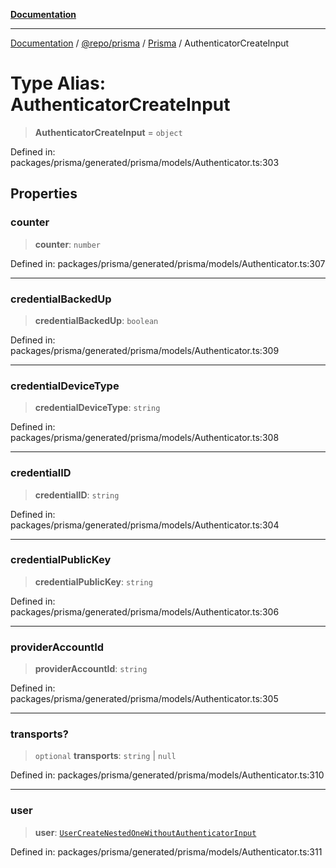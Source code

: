 [**Documentation**](../../../../../README.md)

***

[Documentation](../../../../../README.md) / [@repo/prisma](../../../README.md) / [Prisma](../README.md) / AuthenticatorCreateInput

# Type Alias: AuthenticatorCreateInput

> **AuthenticatorCreateInput** = `object`

Defined in: packages/prisma/generated/prisma/models/Authenticator.ts:303

## Properties

### counter

> **counter**: `number`

Defined in: packages/prisma/generated/prisma/models/Authenticator.ts:307

***

### credentialBackedUp

> **credentialBackedUp**: `boolean`

Defined in: packages/prisma/generated/prisma/models/Authenticator.ts:309

***

### credentialDeviceType

> **credentialDeviceType**: `string`

Defined in: packages/prisma/generated/prisma/models/Authenticator.ts:308

***

### credentialID

> **credentialID**: `string`

Defined in: packages/prisma/generated/prisma/models/Authenticator.ts:304

***

### credentialPublicKey

> **credentialPublicKey**: `string`

Defined in: packages/prisma/generated/prisma/models/Authenticator.ts:306

***

### providerAccountId

> **providerAccountId**: `string`

Defined in: packages/prisma/generated/prisma/models/Authenticator.ts:305

***

### transports?

> `optional` **transports**: `string` \| `null`

Defined in: packages/prisma/generated/prisma/models/Authenticator.ts:310

***

### user

> **user**: [`UserCreateNestedOneWithoutAuthenticatorInput`](UserCreateNestedOneWithoutAuthenticatorInput.md)

Defined in: packages/prisma/generated/prisma/models/Authenticator.ts:311
